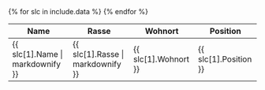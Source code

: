 <table>
<thead>
<tr><th>Name</th><th>Rasse</th><th>Wohnort</th><th>Position</th></tr>
</thead>
<tbody>
{% for slc in include.data %}
    <tr><td>{{ slc[1].Name | markdownify }}</td><td>{{ slc[1].Rasse | markdownify }}</td><td>{{ slc[1].Wohnort }}</td><td>{{ slc[1].Position }}</td></tr>
{% endfor %}
</tbody>
</table>